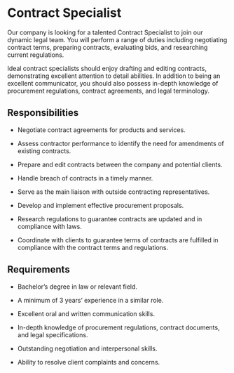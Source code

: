 # Contract Specialist

Our company is looking for a talented Contract Specialist to join our dynamic legal team. You will perform a range of duties including negotiating contract terms, preparing contracts, evaluating bids, and researching current regulations.

Ideal contract specialists should enjoy drafting and editing contracts, demonstrating excellent attention to detail abilities. In addition to being an excellent communicator, you should also possess in-depth knowledge of procurement regulations, contract agreements, and legal terminology.

## Responsibilities

* Negotiate contract agreements for products and services.

* Assess contractor performance to identify the need for amendments of existing contracts.

* Prepare and edit contracts between the company and potential clients.

* Handle breach of contracts in a timely manner.

* Serve as the main liaison with outside contracting representatives.

* Develop and implement effective procurement proposals.

* Research regulations to guarantee contracts are updated and in compliance with laws.

* Coordinate with clients to guarantee terms of contracts are fulfilled in compliance with the contract terms and regulations.

## Requirements

* Bachelor’s degree in law or relevant field.

* A minimum of 3 years’ experience in a similar role.

* Excellent oral and written communication skills.

* In-depth knowledge of procurement regulations, contract documents, and legal specifications.

* Outstanding negotiation and interpersonal skills.

* Ability to resolve client complaints and concerns.

